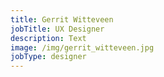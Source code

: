```yaml
---
title: Gerrit Witteveen
jobTitle: UX Designer
description: Text
image: /img/gerrit_witteveen.jpg
jobType: designer
---
```

